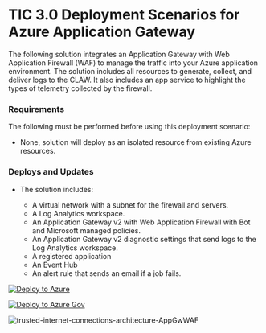 # TIC 3.0 Deployment Scenarios for Azure Application Gateway
The following solution integrates an Application Gateway with Web Application Firewall (WAF) to manage the traffic into your Azure application environment. The solution includes all resources to generate, collect, and deliver logs to the CLAW. It also includes an app service to highlight the types of telemetry collected by the firewall.



### Requirements
The following must be performed before using this deployment scenario:
- None, solution will deploy as an isolated resource from existing Azure resources.

### Deploys and Updates
- The solution includes:

  - A virtual network with a subnet for the firewall and servers.
  - A Log Analytics workspace.
  - An Application Gateway v2 with Web Application Firewall with Bot and Microsoft managed policies.
  - An Application Gateway v2 diagnostic settings that send logs to the Log Analytics workspace.
  - A registered application
  - An Event Hub
  - An alert rule that sends an email if a job fails.

[![Deploy to Azure](C:\Users\paull\OneDrive\Pictures\Typora\README\trusted-internet-connection-deploy-to-azure-1683287548353-5.svg)](https://portal.azure.com/#create/Microsoft.Template/uri/https%3A%2F%2Fraw.githubusercontent.com%2FAzure%2Ftrusted-internet-connection%2Fmain%2FArchitecture%2FAzure-Application-Gateway%2FComplete%2Fazuredeploy.json)

[![Deploy to Azure Gov](C:\Users\paull\OneDrive\Pictures\Typora\README\trusted-internet-connection-deploy-to-azure-gov-1683287548353-6.png)](https://portal.azure.us/#create/Microsoft.Template/uri/https%3A%2F%2Fraw.githubusercontent.com%2FAzure%2Ftrusted-internet-connection%2Fmain%2FArchitecture%2FAzure-Application-Gateway%2FComplete%2Fazuredeploy.json)

![trusted-internet-connections-architecture-AppGwWAF](./Images/trusted-internet-connections-architecture-AppGwWAF.png)
